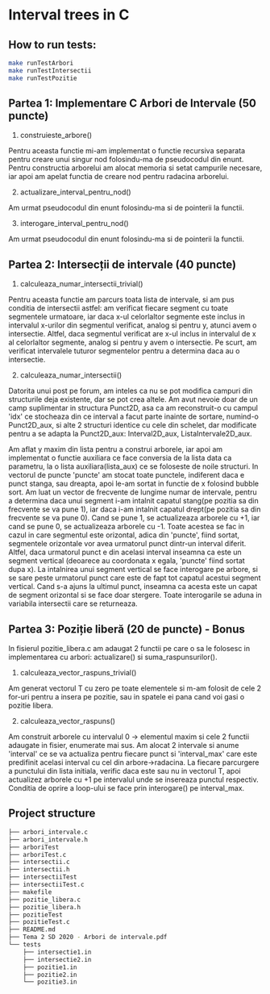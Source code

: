 # Interval trees in C

## How to run tests:
```bash
make runTestArbori
make runTestIntersectii
make runTestPozitie
```


## Partea 1: Implementare C Arbori de Intervale (50 puncte)


1) construieste_arbore()

Pentru aceasta functie mi-am implementat o functie recursiva separata pentru
creare unui singur nod folosindu-ma de pseudocodul din enunt. Pentru
constructia arborelui am alocat memoria si setat campurile necesare, iar apoi
am apelat functia de creare nod pentru radacina arborelui.

2) actualizare_interval_pentru_nod()

Am urmat pseudocodul din enunt folosindu-ma si de pointerii la functii.

3) interogare_interval_pentru_nod()

Am urmat pseudocodul din enunt folosindu-ma si de pointerii la functii.


## Partea 2: Intersecții de intervale (40 puncte)

1) calculeaza_numar_intersectii_trivial()

Pentru aceasta functie am parcurs toata lista de intervale, si am pus
conditia de intersectii astfel: am verificat fiecare segment cu toate
segmentele urmatoare, iar daca x-ul celorlaltor segmente este inclus
in intervalul x-urilor din segmentul verificat, analog si pentru
y, atunci avem o intersectie. Altfel, daca segmentul verificat are
x-ul inclus in intervalul de x al celorlaltor segmente, analog si
pentru y avem o intersectie. Pe scurt, am verificat intervalele
tuturor segmentelor pentru a determina daca au o intersectie.

2) calculeaza_numar_intersectii()

Datorita unui post pe forum, am inteles ca nu se pot modifica campuri
din structurile deja existente, dar se pot crea altele. Am avut nevoie
doar de un camp suplimentar in structura Punct2D, asa ca am reconstruit-o
cu campul 'idx' ce stocheaza din ce interval a facut parte inainte de sortare,
numind-o Punct2D_aux, si alte 2 structuri identice cu cele din schelet, dar
modificate pentru a se adapta la Punct2D_aux: Interval2D_aux,
ListaIntervale2D_aux.

Am aflat y maxim din lista pentru a construi arborele, iar apoi am 
implementat o functie auxiliara ce face conversia de la lista data ca
parametru, la o lista auxiliara(lista_aux) ce se foloseste de noile
structuri. In vectorul de puncte 'puncte' am stocat toate punctele,
indiferent daca e punct stanga, sau dreapta, apoi le-am sortat in
functie de x folosind bubble sort. Am luat un vector de frecvente de
lungime numar de intervale, pentru a determina daca unui segment i-am
intalnit capatul stang(pe pozitia sa din frecvente se va pune 1), iar daca
i-am intalnit capatul drept(pe pozitia sa din frecvente se va pune 0). Cand
se pune 1, se actualizeaza arborele cu +1, iar cand se pune 0, se actualizeaza
arborele cu -1. Toate acestea se fac in cazul in care segmentul este orizontal,
adica din 'puncte', fiind sortat, segmentele orizontale vor avea urmatorul
punct dintr-un interval diferit. Altfel, daca urmatorul punct e din acelasi
interval inseamna ca este un segment vertical (deoarece au coordonata x egala,
'puncte' fiind sortat dupa x). La intalnirea unui segment vertical se face
interogare pe arbore, si se sare peste urmatorul punct care este de fapt
tot capatul acestui segment vertical. Cand s-a ajuns la ultimul punct,
inseamna ca acesta este un capat de segment orizontal si se face doar
stergere. Toate interogarile se aduna in variabila intersectii care se
returneaza.


## Partea 3: Poziție liberă (20 de puncte) - Bonus

In fisierul pozitie_libera.c am adaugat 2 functii pe care o sa le
folosesc in implementarea cu arbori: actualizare() si
suma_raspunsurilor().

1) calculeaza_vector_raspuns_trivial()

Am generat vectorul T cu zero pe toate elementele si m-am folosit de
cele 2 for-uri pentru a insera pe pozitie, sau in spatele ei pana cand voi
gasi o pozitie libera.

2) calculeaza_vector_raspuns()

Am construit arborele cu intervalul 0 -> elementul maxim si cele 2 functii
adaugate in fisier, enumerate mai sus. Am alocat 2 intervale si anume 'interval'
ce se va actualiza pentru fiecare punct si 'interval_max' care este predifinit
acelasi interval cu cel din arbore->radacina. La fiecare parcurgere a punctului
din lista initiala, verific daca este sau nu in vectorul T, apoi actualizez
arborele cu +1 pe intervalul unde se insereaza punctul respectiv. Conditia
de oprire a loop-ului se face prin interogare() pe interval_max.


## Project structure
```bash
├── arbori_intervale.c
├── arbori_intervale.h
├── arboriTest
├── arboriTest.c
├── intersectii.c
├── intersectii.h
├── intersectiiTest
├── intersectiiTest.c
├── makefile
├── pozitie_libera.c
├── pozitie_libera.h
├── pozitieTest
├── pozitieTest.c
├── README.md
├── Tema 2 SD 2020 - Arbori de intervale.pdf
└── tests
    ├── intersectie1.in
    ├── intersectie2.in
    ├── pozitie1.in
    ├── pozitie2.in
    └── pozitie3.in

```
